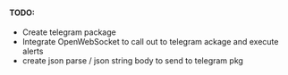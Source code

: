 #### TODO:
* Create telegram package
* Integrate OpenWebSocket to call out to telegram ackage and execute alerts
* create json parse / json string body to send to telegram pkg